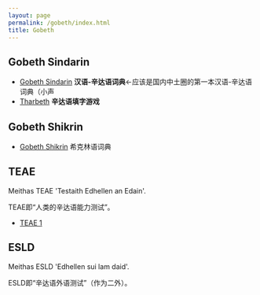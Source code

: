 ```yaml
---
layout: page
permalink: /gobeth/index.html
title: Gobeth
---
```


## Gobeth Sindarin

- [Gobeth Sindarin](https://kinnuch.github.io/laim/sindarin.assets/SindarinDatabase/SindarinDictionary.html) **汉语-辛达语词典**←应该是国内中土圈的第一本汉语-辛达语词典（小声
- [Tharbeth](https://kinnuch.github.io/laim/sindarin.assets/SindarinDatabase/Tharbeth.html) **辛达语填字游戏**

## Gobeth Shikrin

- [Gobeth Shikrin](https://kinnuch.github.io/laim/shikrin.assets/ShikrinDatabase/ShikrinDictionary.html) 希克林语词典

## TEAE

Meithas TEAE 'Testaith Edhellen an Edain'. 

TEAE即“人类的辛达语能力测试”。

- [TEAE 1](https://kinnuch.github.io/file/TEAE1.pdf)

## ESLD

Meithas ESLD 'Edhellen sui lam daid'.

ESLD即“辛达语外语测试”（作为二外）。

